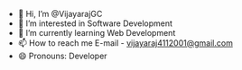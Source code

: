 - 👋 Hi, I’m @VijayarajGC
- 👀 I’m interested in Software Development
- 🌱 I’m currently learning Web Development
- 📫 How to reach me E-mail - vijayaraj4112001@gmail.com
- 😄 Pronouns: Developer 


<!---
VijayarajGC/VijayarajGC is a ✨ special ✨ repository because its `README.md` (this file) appears on your GitHub profile.
You can click the Preview link to take a look at your changes.
--->
